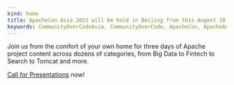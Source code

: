 ```yaml
---
kind: home
title: ApacheCon Asia 2023 will be hold in Beijing from this Augest 18 to 20！
keywords: CommunityOverCodeAsia, CommunityOverCode, ApacheCon, ApacheAsiaCon, ApacheConAsia2023
---
```

Join us from the comfort of your own home for three days of Apache project content across dozens of categories, from Big Data to Fintech to Search to Tomcat and more.

[Call for Presentations](./cfp.html) now!
